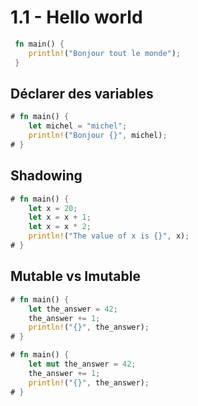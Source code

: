 # 1.1 - Hello world

```rust
 fn main() {
    println!("Bonjour tout le monde");
 }
```

## Déclarer des variables
```rust
# fn main() {
    let michel = "michel";
    println!("Bonjour {}", michel);
# }
```
## Shadowing
```rust
# fn main() {
    let x = 20;
    let x = x + 1;
    let x = x * 2; 
    println!("The value of x is {}", x);
# }
```

## Mutable vs Imutable
```rust
# fn main() {
    let the_answer = 42;
    the_answer += 1;
    println!("{}", the_answer);
# }
```

```rust
# fn main() {
    let mut the_answer = 42;
    the_answer += 1;
    println!("{}", the_answer);
# }
```
